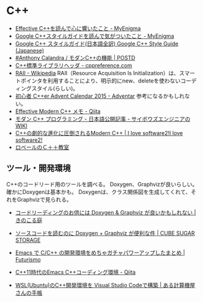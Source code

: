 # C++

* [Effective C++を読んで心に響いたこと - MyEnigma](https://myenigma.hatenablog.com/entry/2015/05/10/184719)
* [Google C++スタイルガイドを読んで気がついたこと - MyEnigma](https://myenigma.hatenablog.com/entry/20140812/1407817246)
* [Google C++ スタイルガイド(日本語全訳) Google C++ Style Guide (Japanese)](https://ttsuki.github.io/styleguide/cppguide.ja.html#C++_Version)
* [#Anthony Calandra / モダンC++の機能 | POSTD](https://postd.cc/modern-cpp-features/)
* [C++標準ライブラリヘッダ - cppreference.com](https://ja.cppreference.com/w/cpp/header)
* [RAII - Wikipedia](https://ja.wikipedia.org/wiki/RAII) RAII（Resource Acquisition Is Initialization）は、スマートポインタを利用することにより、明示的にnew、deleteを使わないコーディングスタイル(らしい)。
* [初心者 C++er Advent Calendar 2015 - Adventar](https://adventar.org/calendars/922) 参考になるかもしれない。
* [Effective Modern C++ メモ - Qiita](https://qiita.com/ktsujino/items/39c8bc23dcdc1f7b17ab)
* [モダン C++ プログラミング - 日本語公開記事 - サイボウズエンジニアのWIKI](https://cybozu.atlassian.net/wiki/spaces/pubjp/pages/8159240/C+)
* [C++の劇的な進化に圧倒されるModern C++ | I love software2!I love software2!](https://blog.antenna.co.jp/ILSoft2/archives/8850)
* [ロベールのＣ＋＋教室](http://www7b.biglobe.ne.jp/~robe/cpphtml/)

## ツール・開発環境

C++のコードリード用のツールを調べる。
Doxygen、Graphvizが良いらしい。確かにDoxygenは基本かも。
Doxygenは、クラス関係図を生成してくれて、それをGraphvizで見られる。

* [コードリーディングのお供には Doxygen & Graphviz が良いかもしれない | きのこる庭](http://kinokoru.jp/archives/399)
* [ソースコードを読むのに Doxygen + Graphviz が便利な件 | CUBE SUGAR STORAGE](https://momijiame.tumblr.com/post/23166110981/%E3%82%BD%E3%83%BC%E3%82%B9%E3%82%B3%E3%83%BC%E3%83%89%E3%82%92%E8%AA%AD%E3%82%80%E3%81%AE%E3%81%AB-doxygen-graphviz-%E3%81%8C%E4%BE%BF%E5%88%A9%E3%81%AA%E4%BB%B6)

* [Emacs で C/C++ の開発環境をめちゃガチャパワーアップしたまとめ | Futurismo](https://futurismo.biz/archives/3071)
* [C++11時代のEmacs C++コーディング環境 - Qiita](https://qiita.com/alpha22jp/items/90f7f2ad4f8b1fa089f4)
* [WSL(Ubuntu)のC++開発環境を Visual Studio Codeで構築 | ある計算機屋さんの手帳](http://my-web-site.iobb.net/~yuki/2018-03/soft-tool/wsl-vscode/)
